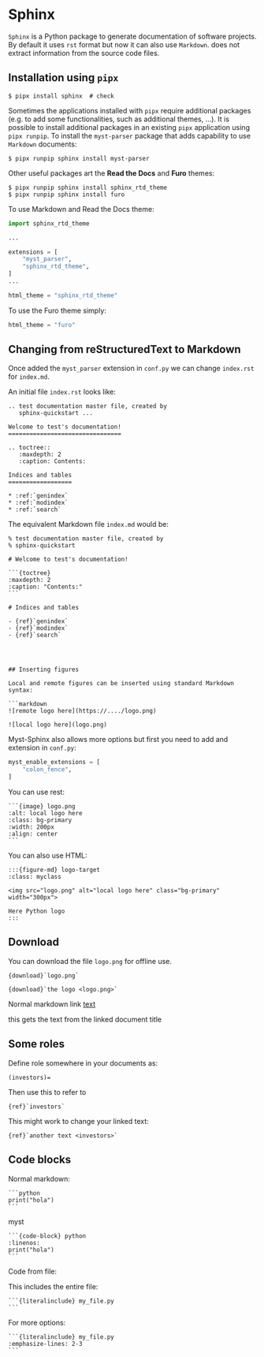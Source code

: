# Sphinx

`Sphinx` is a Python package to generate documentation of software projects.
By default it uses `rst` format but now it can also use `Markdown`.
does not extract information from the source code files.

## Installation using `pipx`


    $ pipx install sphinx  # check

Sometimes the applications installed with `pipx` require additional packages (e.g. to add
some functionalities, such as additional themes, ...). It is 
possible to install additional packages in an existing `pipx` application using `pipx runpip`.
To install the `myst-parser` package that adds capability to use `Markdown` documents:

    $ pipx runpip sphinx install myst-parser

Other useful packages art the **Read the Docs** and **Furo** themes:

    $ pipx runpip sphinx install sphinx_rtd_theme
    $ pipx runpip sphinx install furo


To use Markdown and Read the Docs theme:

```python
import sphinx_rtd_theme

...

extensions = [
    "myst_parser",
    "sphinx_rtd_theme",
]
...

html_theme = "sphinx_rtd_theme"

```

To use the Furo theme simply:

```python
html_theme = "furo"
```

## Changing from reStructuredText to Markdown

Once added the `myst_parser` extension in `conf.py` we can change
`index.rst` for `index.md`.

An initial file `index.rst` looks like:

```
.. test documentation master file, created by
   sphinx-quickstart ...

Welcome to test's documentation!
================================

.. toctree::
   :maxdepth: 2
   :caption: Contents:

Indices and tables
==================

* :ref:`genindex`
* :ref:`modindex`
* :ref:`search`
```

The equivalent Markdown file `index.md` would be:

````
% test documentation master file, created by
% sphinx-quickstart

# Welcome to test's documentation!

```{toctree}
:maxdepth: 2
:caption: "Contents:"
```

# Indices and tables

- {ref}`genindex`
- {ref}`modindex`
- {ref}`search`

````

```



## Inserting figures

Local and remote figures can be inserted using standard Markdown syntax:

```markdown
![remote logo here](https://..../logo.png)

![local logo here](logo.png)
```

Myst-Sphinx also allows more options but first you need to add and extension in `conf.py`:

```python
myst_enable_extensions = [
    "colon_fence",
]
```

You can use rest:

````
```{image} logo.png
:alt: local logo here
:class: bg-primary
:width: 200px
:align: center
```
````

You can also use HTML:

```
:::{figure-md} logo-target
:class: myclass

<img src="logo.png" alt="local logo here" class="bg-primary" width="300px">

Here Python logo
:::
```

## Download

You can download the file `logo.png` for offline use.

    {download}`logo.png`

    {download}`the logo <logo.png>`

Normal markdown link [text](linked_document)

this [](linked_document) gets the text from the linked document title


## Some roles

Define role somewhere in your documents as:

    (investors)=

Then use this to refer to

    {ref}`investors`

This might work to change your linked text:

    {ref}`another text <investors>`


## Code blocks

Normal markdown:
````
```python
print("hola")
```
````

myst

````
```{code-block} python
:linenos:
print("hola")
```
````

Code from file:

This includes the entire file:
  
````
```{literalinclude} my_file.py
```
````

For more options:

````
```{literalinclude} my_file.py
:emphasize-lines: 2-3
```
````




